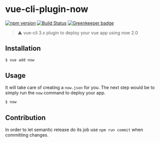 # vue-cli-plugin-now

[![npm version](https://badge.fury.io/js/vue-cli-plugin-now.svg)](https://badge.fury.io/js/vue-cli-plugin-now) [![Build Status](https://travis-ci.org/herrmannplatz/vue-cli-plugin-now.svg?branch=master)](https://travis-ci.org/herrmannplatz/vue-cli-plugin-now) [![Greenkeeper badge](https://badges.greenkeeper.io/herrmannplatz/vue-cli-plugin-now.svg)](https://greenkeeper.io/)

> ▲ vue-cli 3.x plugin to deploy your vue app using now 2.0

## Installation

```bash
$ vue add now
```

## Usage

It will take care of creating a `now.json` for you. The next step would be to simply run the `now` command to deploy your app.

```bash
$ now
```

## Contribution

In order to let semantic release do its job use `npm run commit` when committing changes.
